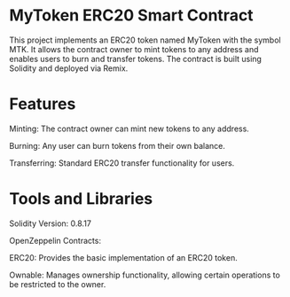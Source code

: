 # MyToken ERC20 Smart Contract

This project implements an ERC20 token named MyToken with the symbol MTK. It allows the contract owner to mint tokens to any address and enables users to burn and transfer tokens. The contract is built using Solidity and deployed via Remix.

# Features

Minting: The contract owner can mint new tokens to any address.

Burning: Any user can burn tokens from their own balance.

Transferring: Standard ERC20 transfer functionality for users.

# Tools and Libraries

Solidity Version: 0.8.17

OpenZeppelin Contracts:

ERC20: Provides the basic implementation of an ERC20 token.

Ownable: Manages ownership functionality, allowing certain operations to be restricted to the owner.

